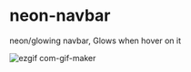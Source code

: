 # neon-navbar
neon/glowing navbar, Glows when hover on it

![ezgif com-gif-maker](https://user-images.githubusercontent.com/72328959/156875322-ea96034a-a6db-489a-8462-1b497b12bdd1.gif)